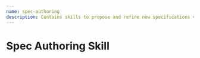 ```yaml
---
name: spec-authoring
description: Contains skills to propose and refine new specifications via a formal 'Spec PR' process.
---
```


# Spec Authoring Skill
